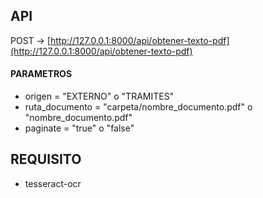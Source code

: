 

## API
POST -> [http://127.0.0.1:8000/api/obtener-texto-pdf](http://127.0.0.1:8000/api/obtener-texto-pdf)

#### PARAMETROS
- origen = "EXTERNO" o "TRAMITES"
- ruta_documento = "carpeta/nombre_documento.pdf" o "nombre_documento.pdf"
- paginate = "true" o "false"

## REQUISITO
- tesseract-ocr
